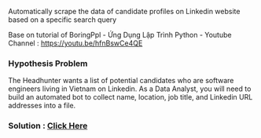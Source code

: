 Automatically scrape the data of candidate profiles on Linkedin website based on a specific search query

Base on tutorial of BoringPpl - Ứng Dụng Lập Trình Python - Youtube Channel : https://youtu.be/hfnBswCe4QE

### Hypothesis Problem
The Headhunter wants a list of potential candidates who are software engineers living in Vietnam on Linkedin.
As a Data Analyst, you will need to build an automated bot to collect name, location, job title, and Linkedin URL addresses into a file.

### Solution : [Click Here](https://github.com/beto1810/Linkedin_Web_Scraping/blob/main/Web-Linkedin.ipynb)


